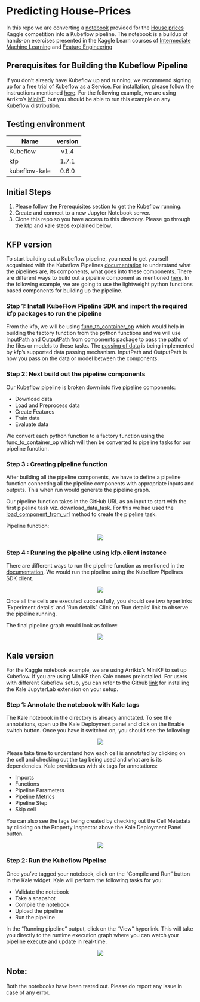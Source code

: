 # Predicting House-Prices

In this repo we are converting a [notebook](https://www.kaggle.com/code/ryanholbrook/feature-engineering-for-house-prices) provided for the [House prices](https://www.kaggle.com/c/house-prices-advanced-regression-techniques) Kaggle competition into a Kubeflow pipeline. The notebook is a buildup of hands-on exercises presented in the Kaggle Learn courses of [Intermediate Machine Learning](https://www.kaggle.com/learn/intermediate-machine-learning) and [Feature Engineering](https://www.kaggle.com/learn/feature-engineering)

## Prerequisites for Building the Kubeflow Pipeline

If you don’t already have Kubeflow up and running, we recommend signing up for a free trial of Kubeflow as a Service. For installation, please follow the instructions mentioned [here](https://www.kubeflow.org/docs/started/installing-kubeflow/). For the following example, we are using Arrikto’s [MiniKF](https://www.arrikto.com/blog/kubeflow/news/minikf-a-fast-and-easy-way-to-deploy-kubeflow-on-your-laptop/), but you should be able to run this example on any Kubeflow distribution.

## Testing environment

| Name          | version       | 
| ------------- |:-------------:|
| Kubeflow      | v1.4          |
| kfp           | 1.7.1         |
| kubeflow-kale | 0.6.0         |

## Initial Steps

1. Please follow the Prerequisites section to get the Kubeflow running.
2. Create and connect to a new Jupyter Notebook server.
3. Clone this repo so you have access to this directory. Please go through the kfp and kale steps explained below.

## KFP version

To start building out a Kubeflow pipeline, you need to get yourself acquainted with the Kubeflow Pipelines [documentation](https://www.kubeflow.org/docs/components/pipelines/sdk/build-pipeline/) to understand what the pipelines are, its components, what goes into these components. There are different ways to build out a pipeline component as mentioned [here](https://www.kubeflow.org/docs/components/pipelines/sdk/build-pipeline/#building-pipeline-components). In the following example, we are going to use the lightweight python functions based components for building up the pipeline.

### Step 1: Install KubeFlow Pipeline SDK and import the required kfp packages to run the pipeline

From the kfp, we will be using [func_to_container_op](https://kubeflow-pipelines.readthedocs.io/en/stable/source/kfp.components.html#kfp.components.func_to_container_op) which would help in building the factory function from the python functions and we will use [InputPath](https://kubeflow-pipelines.readthedocs.io/en/stable/source/kfp.components.html#kfp.components.InputPath) and [OutputPath](https://kubeflow-pipelines.readthedocs.io/en/stable/source/kfp.components.html#kfp.components.OutputPath) from components package to pass the paths of the files or models to these tasks. The [passing of data](https://www.kubeflow.org/docs/components/pipelines/sdk/python-function-components/#pass-data) is being implemented by kfp’s supported data passing mechanism. InputPath and OutputPath is how you pass on the data or model between the components.

### Step 2: Next build out the pipeline components 

Our Kubeflow pipeline is broken down into five pipeline components:

- Download data
- Load and Preprocess data
- Create Features
- Train data
- Evaluate data

We convert each python function to a factory function using the func_to_container_op which will then be converted to pipeline tasks for our pipeline function.

### Step 3 : Creating pipeline function

After building all the pipeline components, we have to define a pipeline function connecting all the pipeline components with  appropriate inputs and outputs. This when run would generate the pipeline graph.

Our pipeline function takes in the GitHub URL as an input to start with the first pipeline task viz. download_data_task. For this we had used the [load_component_from_url](https://kubeflow-pipelines.readthedocs.io/en/stable/source/kfp.components.html?highlight=load_component_from_url#kfp.components.load_component_from_url) method to create the pipeline task.

Pipeline function:

<p align="center">
    <img src="images/kfp_pipeline_func.PNG">
</p>


### Step 4 : Running the pipeline using kfp.client instance

There are different ways to run the pipeline function as mentioned in the [documentation](https://www.kubeflow.org/docs/components/pipelines/sdk/build-pipeline/#compile-and-run-your-pipeline). We would run the pipeline using the Kubeflow Pipelines SDK client.

<p align="center">
    <img src="images/kfp_client.PNG">
</p>

Once all the cells are executed successfully, you should see two hyperlinks ‘Experiment details’ and ‘Run details’. Click on ‘Run details’ link to observe the pipeline running. 

The final pipeline graph would look as follow:

<p align="center">
    <img src="images/kfp_pipeline_graph.PNG">
</p>

## Kale version

For the Kaggle notebook example, we are using Arrikto’s MiniKF to set up Kubeflow. If you are using MiniKF then Kale comes preinstalled. For users with different Kubeflow setup, you can refer to the Github [link](https://github.com/kubeflow-kale/kale#getting-started) for installing the Kale JupyterLab extension on your setup.

### Step 1: Annotate the notebook with Kale tags

The Kale notebook in the directory is already annotated. To see the annotations, open up the Kale Deployment panel and click on the Enable switch button. Once you have it switched on, you should see the following:

<p align="center">
    <img src="images/kale_deployment_panel.PNG">
</p>

Please take time to understand how each cell is annotated by clicking on the cell and checking out the tag being used and what are is its dependencies. Kale provides us with six tags for annotations:

- Imports
- Functions
- Pipeline Parameters
- Pipeline Metrics
- Pipeline Step
- Skip cell

You can also see the tags being created by checking out the Cell Metadata by clicking on the Property Inspector above the Kale Deployment Panel button.

<p align="center">
    <img src="images/kale_cell_metadata.PNG">
</p>

### Step 2: Run the Kubeflow Pipeline

Once you’ve tagged your notebook, click on the “Compile and Run” button in the Kale widget. Kale will perform the following tasks for you:

- Validate the notebook
- Take a snapshot
- Compile the notebook
- Upload the pipeline
- Run the pipeline

In the “Running pipeline” output, click on the “View” hyperlink. This will take you directly to the runtime execution graph where you can watch your pipeline execute and update in real-time.

<p align="center">
    <img src="images/kale_pipeline_graph.PNG">
</p>

## Note:
Both the notebooks have been tested out. Please do report any issue in case of any error.
